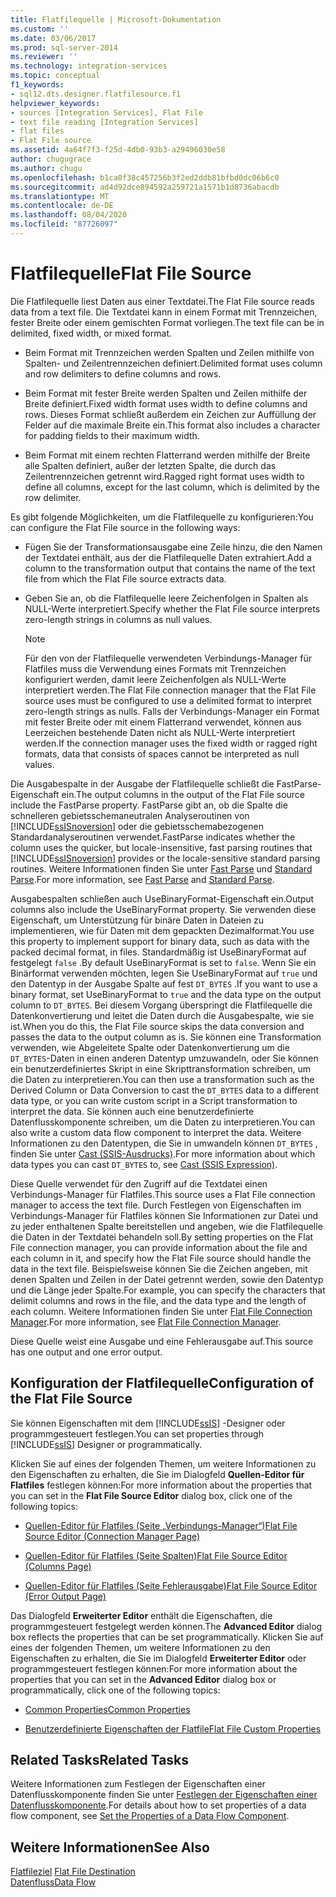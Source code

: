 ```yaml
---
title: Flatfilequelle | Microsoft-Dokumentation
ms.custom: ''
ms.date: 03/06/2017
ms.prod: sql-server-2014
ms.reviewer: ''
ms.technology: integration-services
ms.topic: conceptual
f1_keywords:
- sql12.dts.designer.flatfilesource.f1
helpviewer_keywords:
- sources [Integration Services], Flat File
- text file reading [Integration Services]
- flat files
- Flat File source
ms.assetid: 4a64f7f3-f25d-4db0-93b3-a29496030e58
author: chugugrace
ms.author: chugu
ms.openlocfilehash: b1ca0f38c457256b3f2ed2ddb81bfbd0dc06b6c0
ms.sourcegitcommit: ad4d92dce894592a259721a1571b1d8736abacdb
ms.translationtype: MT
ms.contentlocale: de-DE
ms.lasthandoff: 08/04/2020
ms.locfileid: "87726097"
---
```

# <a name="flat-file-source"></a><span data-ttu-id="62b53-102">Flatfilequelle</span><span class="sxs-lookup"><span data-stu-id="62b53-102">Flat File Source</span></span>
  <span data-ttu-id="62b53-103">Die Flatfilequelle liest Daten aus einer Textdatei.</span><span class="sxs-lookup"><span data-stu-id="62b53-103">The Flat File source reads data from a text file.</span></span> <span data-ttu-id="62b53-104">Die Textdatei kann in einem Format mit Trennzeichen, fester Breite oder einem gemischten Format vorliegen.</span><span class="sxs-lookup"><span data-stu-id="62b53-104">The text file can be in delimited, fixed width, or mixed format.</span></span>  
  
-   <span data-ttu-id="62b53-105">Beim Format mit Trennzeichen werden Spalten und Zeilen mithilfe von Spalten- und Zeilentrennzeichen definiert.</span><span class="sxs-lookup"><span data-stu-id="62b53-105">Delimited format uses column and row delimiters to define columns and rows.</span></span>  
  
-   <span data-ttu-id="62b53-106">Beim Format mit fester Breite werden Spalten und Zeilen mithilfe der Breite definiert.</span><span class="sxs-lookup"><span data-stu-id="62b53-106">Fixed width format uses width to define columns and rows.</span></span> <span data-ttu-id="62b53-107">Dieses Format schließt außerdem ein Zeichen zur Auffüllung der Felder auf die maximale Breite ein.</span><span class="sxs-lookup"><span data-stu-id="62b53-107">This format also includes a character for padding fields to their maximum width.</span></span>  
  
-   <span data-ttu-id="62b53-108">Beim Format mit einem rechten Flatterrand werden mithilfe der Breite alle Spalten definiert, außer der letzten Spalte, die durch das Zeilentrennzeichen getrennt wird.</span><span class="sxs-lookup"><span data-stu-id="62b53-108">Ragged right format uses width to define all columns, except for the last column, which is delimited by the row delimiter.</span></span>  
  
 <span data-ttu-id="62b53-109">Es gibt folgende Möglichkeiten, um die Flatfilequelle zu konfigurieren:</span><span class="sxs-lookup"><span data-stu-id="62b53-109">You can configure the Flat File source in the following ways:</span></span>  
  
-   <span data-ttu-id="62b53-110">Fügen Sie der Transformationsausgabe eine Zeile hinzu, die den Namen der Textdatei enthält, aus der die Flatfilequelle Daten extrahiert.</span><span class="sxs-lookup"><span data-stu-id="62b53-110">Add a column to the transformation output that contains the name of the text file from which the Flat File source extracts data.</span></span>  
  
-   <span data-ttu-id="62b53-111">Geben Sie an, ob die Flatfilequelle leere Zeichenfolgen in Spalten als NULL-Werte interpretiert.</span><span class="sxs-lookup"><span data-stu-id="62b53-111">Specify whether the Flat File source interprets zero-length strings in columns as null values.</span></span>  
  
    > [!NOTE]  
    >  <span data-ttu-id="62b53-112">Für den von der Flatfilequelle verwendeten Verbindungs-Manager für Flatfiles muss die Verwendung eines Formats mit Trennzeichen konfiguriert werden, damit leere Zeichenfolgen als NULL-Werte interpretiert werden.</span><span class="sxs-lookup"><span data-stu-id="62b53-112">The Flat File connection manager that the Flat File source uses must be configured to use a delimited format to interpret zero-length strings as nulls.</span></span> <span data-ttu-id="62b53-113">Falls der Verbindungs-Manager ein Format mit fester Breite oder mit einem Flatterrand verwendet, können aus Leerzeichen bestehende Daten nicht als NULL-Werte interpretiert werden.</span><span class="sxs-lookup"><span data-stu-id="62b53-113">If the connection manager uses the fixed width or ragged right formats, data that consists of spaces cannot be interpreted as null values.</span></span>  
  
 <span data-ttu-id="62b53-114">Die Ausgabespalte in der Ausgabe der Flatfilequelle schließt die FastParse-Eigenschaft ein.</span><span class="sxs-lookup"><span data-stu-id="62b53-114">The output columns in the output of the Flat File source include the FastParse property.</span></span> <span data-ttu-id="62b53-115">FastParse gibt an, ob die Spalte die schnelleren gebietsschemaneutralen Analyseroutinen von [!INCLUDE[ssISnoversion](../../includes/ssisnoversion-md.md)] oder die gebietsschemabezogenen Standardanalyseroutinen verwendet.</span><span class="sxs-lookup"><span data-stu-id="62b53-115">FastParse indicates whether the column uses the quicker, but locale-insensitive, fast parsing routines that [!INCLUDE[ssISnoversion](../../includes/ssisnoversion-md.md)] provides or the locale-sensitive standard parsing routines.</span></span> <span data-ttu-id="62b53-116">Weitere Informationen finden Sie unter [Fast Parse](../fast-parse.md) und [Standard Parse](../standard-parse.md).</span><span class="sxs-lookup"><span data-stu-id="62b53-116">For more information, see [Fast Parse](../fast-parse.md) and [Standard Parse](../standard-parse.md).</span></span>  
  
 <span data-ttu-id="62b53-117">Ausgabespalten schließen auch UseBinaryFormat-Eigenschaft ein.</span><span class="sxs-lookup"><span data-stu-id="62b53-117">Output columns also include the UseBinaryFormat property.</span></span> <span data-ttu-id="62b53-118">Sie verwenden diese Eigenschaft, um Unterstützung für binäre Daten in Dateien zu implementieren, wie für Daten mit dem gepackten Dezimalformat.</span><span class="sxs-lookup"><span data-stu-id="62b53-118">You use this property to implement support for binary data, such as data with the packed decimal format, in files.</span></span> <span data-ttu-id="62b53-119">Standardmäßig ist UseBinaryFormat auf festgelegt `false` .</span><span class="sxs-lookup"><span data-stu-id="62b53-119">By default UseBinaryFormat is set to `false`.</span></span> <span data-ttu-id="62b53-120">Wenn Sie ein Binärformat verwenden möchten, legen Sie UseBinaryFormat auf `true` und den Datentyp in der Ausgabe Spalte auf fest `DT_BYTES` .</span><span class="sxs-lookup"><span data-stu-id="62b53-120">If you want to use a binary format, set UseBinaryFormat to `true` and the data type on the output column to `DT_BYTES`.</span></span> <span data-ttu-id="62b53-121">Bei diesem Vorgang überspringt die Flatfilequelle die Datenkonvertierung und leitet die Daten durch die Ausgabespalte, wie sie ist.</span><span class="sxs-lookup"><span data-stu-id="62b53-121">When you do this, the Flat File source skips the data conversion and passes the data to the output column as is.</span></span> <span data-ttu-id="62b53-122">Sie können eine Transformation verwenden, wie Abgeleitete Spalte oder Datenkonvertierung um die `DT_BYTES`-Daten in einen anderen Datentyp umzuwandeln, oder Sie können ein benutzerdefiniertes Skript in eine Skripttransformation schreiben, um die Daten zu interpretieren.</span><span class="sxs-lookup"><span data-stu-id="62b53-122">You can then use a transformation such as the Derived Column or Data Conversion to cast the `DT_BYTES` data to a different data type, or you can write custom script in a Script transformation to interpret the data.</span></span> <span data-ttu-id="62b53-123">Sie können auch eine benutzerdefinierte Datenflusskomponente schreiben, um die Daten zu interpretieren.</span><span class="sxs-lookup"><span data-stu-id="62b53-123">You can also write a custom data flow component to interpret the data.</span></span> <span data-ttu-id="62b53-124">Weitere Informationen zu den Datentypen, die Sie in umwandeln können `DT_BYTES` , finden Sie unter [Cast &#40;SSIS-Ausdrucks&#41;](../expressions/cast-ssis-expression.md).</span><span class="sxs-lookup"><span data-stu-id="62b53-124">For more information about which data types you can cast `DT_BYTES` to, see [Cast &#40;SSIS Expression&#41;](../expressions/cast-ssis-expression.md).</span></span>  
  
 <span data-ttu-id="62b53-125">Diese Quelle verwendet für den Zugriff auf die Textdatei einen Verbindungs-Manager für Flatfiles.</span><span class="sxs-lookup"><span data-stu-id="62b53-125">This source uses a Flat File connection manager to access the text file.</span></span> <span data-ttu-id="62b53-126">Durch Festlegen von Eigenschaften im Verbindungs-Manager für Flatfiles können Sie Informationen zur Datei und zu jeder enthaltenen Spalte bereitstellen und angeben, wie die Flatfilequelle die Daten in der Textdatei behandeln soll.</span><span class="sxs-lookup"><span data-stu-id="62b53-126">By setting properties on the Flat File connection manager, you can provide information about the file and each column in it, and specify how the Flat File source should handle the data in the text file.</span></span> <span data-ttu-id="62b53-127">Beispielsweise können Sie die Zeichen angeben, mit denen Spalten und Zeilen in der Datei getrennt werden, sowie den Datentyp und die Länge jeder Spalte.</span><span class="sxs-lookup"><span data-stu-id="62b53-127">For example, you can specify the characters that delimit columns and rows in the file, and the data type and the length of each column.</span></span> <span data-ttu-id="62b53-128">Weitere Informationen finden Sie unter [Flat File Connection Manager](../connection-manager/file-connection-manager.md).</span><span class="sxs-lookup"><span data-stu-id="62b53-128">For more information, see [Flat File Connection Manager](../connection-manager/file-connection-manager.md).</span></span>  
  
 <span data-ttu-id="62b53-129">Diese Quelle weist eine Ausgabe und eine Fehlerausgabe auf.</span><span class="sxs-lookup"><span data-stu-id="62b53-129">This source has one output and one error output.</span></span>  
  
## <a name="configuration-of-the-flat-file-source"></a><span data-ttu-id="62b53-130">Konfiguration der Flatfilequelle</span><span class="sxs-lookup"><span data-stu-id="62b53-130">Configuration of the Flat File Source</span></span>  
 <span data-ttu-id="62b53-131">Sie können Eigenschaften mit dem [!INCLUDE[ssIS](../../includes/ssis-md.md)] -Designer oder programmgesteuert festlegen.</span><span class="sxs-lookup"><span data-stu-id="62b53-131">You can set properties through [!INCLUDE[ssIS](../../includes/ssis-md.md)] Designer or programmatically.</span></span>  
  
 <span data-ttu-id="62b53-132">Klicken Sie auf eines der folgenden Themen, um weitere Informationen zu den Eigenschaften zu erhalten, die Sie im Dialogfeld **Quellen-Editor für Flatfiles** festlegen können:</span><span class="sxs-lookup"><span data-stu-id="62b53-132">For more information about the properties that you can set in the **Flat File Source Editor** dialog box, click one of the following topics:</span></span>  
  
-   [<span data-ttu-id="62b53-133">Quellen-Editor für Flatfiles &#40;Seite „Verbindungs-Manager“&#41;</span><span class="sxs-lookup"><span data-stu-id="62b53-133">Flat File Source Editor &#40;Connection Manager Page&#41;</span></span>](../flat-file-source-editor-connection-manager-page.md)  
  
-   [<span data-ttu-id="62b53-134">Quellen-Editor für Flatfiles &#40;Seite Spalten&#41;</span><span class="sxs-lookup"><span data-stu-id="62b53-134">Flat File Source Editor &#40;Columns Page&#41;</span></span>](../flat-file-source-editor-columns-page.md)  
  
-   [<span data-ttu-id="62b53-135">Quellen-Editor für Flatfiles &#40;Seite Fehlerausgabe&#41;</span><span class="sxs-lookup"><span data-stu-id="62b53-135">Flat File Source Editor &#40;Error Output Page&#41;</span></span>](../flat-file-source-editor-error-output-page.md)  
  
 <span data-ttu-id="62b53-136">Das Dialogfeld **Erweiterter Editor** enthält die Eigenschaften, die programmgesteuert festgelegt werden können.</span><span class="sxs-lookup"><span data-stu-id="62b53-136">The **Advanced Editor** dialog box reflects the properties that can be set programmatically.</span></span> <span data-ttu-id="62b53-137">Klicken Sie auf eines der folgenden Themen, um weitere Informationen zu den Eigenschaften zu erhalten, die Sie im Dialogfeld **Erweiterter Editor** oder programmgesteuert festlegen können:</span><span class="sxs-lookup"><span data-stu-id="62b53-137">For more information about the properties that you can set in the **Advanced Editor** dialog box or programmatically, click one of the following topics:</span></span>  
  
-   [<span data-ttu-id="62b53-138">Common Properties</span><span class="sxs-lookup"><span data-stu-id="62b53-138">Common Properties</span></span>](../common-properties.md)  
  
-   [<span data-ttu-id="62b53-139">Benutzerdefinierte Eigenschaften der Flatfile</span><span class="sxs-lookup"><span data-stu-id="62b53-139">Flat File Custom Properties</span></span>](flat-file-custom-properties.md)  
  
## <a name="related-tasks"></a><span data-ttu-id="62b53-140">Related Tasks</span><span class="sxs-lookup"><span data-stu-id="62b53-140">Related Tasks</span></span>  
 <span data-ttu-id="62b53-141">Weitere Informationen zum Festlegen der Eigenschaften einer Datenflusskomponente finden Sie unter [Festlegen der Eigenschaften einer Datenflusskomponente](set-the-properties-of-a-data-flow-component.md).</span><span class="sxs-lookup"><span data-stu-id="62b53-141">For details about how to set properties of a data flow component, see [Set the Properties of a Data Flow Component](set-the-properties-of-a-data-flow-component.md).</span></span>  
  
## <a name="see-also"></a><span data-ttu-id="62b53-142">Weitere Informationen</span><span class="sxs-lookup"><span data-stu-id="62b53-142">See Also</span></span>  
 <span data-ttu-id="62b53-143">[Flatfileziel](flat-file-destination.md) </span><span class="sxs-lookup"><span data-stu-id="62b53-143">[Flat File Destination](flat-file-destination.md) </span></span>  
 [<span data-ttu-id="62b53-144">Datenfluss</span><span class="sxs-lookup"><span data-stu-id="62b53-144">Data Flow</span></span>](data-flow.md)  
  
  

